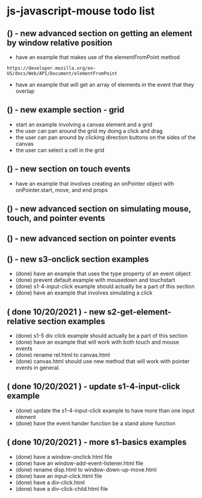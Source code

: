 # js-javascript-mouse todo list

## () - new advanced section on getting an element by window relative position
* have an example that makes use of the elementFromPoint method
```
https://developer.mozilla.org/en-US/docs/Web/API/Document/elementFromPoint
```
* have an example that will get an array of elements in the event that they overlap

## () - new example section - grid
* start an example involving a canvas element and a grid
* the user can pan around the grid my doing a click and drag
* the user can pan around by clicking direction buttons on the sides of the canvas
* the user can select a cell in the grid

## () - new section on touch events
* have an example that involves creating an onPointer object with onPointer.start, move, and end props

## () - new advanced section on simulating mouse, touch, and pointer events

## () - new advanced section on pointer events

## () - new s3-onclick section examples
* (done) have an example that uses the type property of an event object
* (done) prevent default example with mousedown and touchstart
* (done) s1-4-input-click example should actually be a part of this section
* (done) have an example that involves simulating a click

## ( done 10/20/2021 ) - new s2-get-element-relative section examples
* (done) s1-5 div click example should actually be a part of this section
* (done) have an example that will work with both touch and mouse events
* (done) rename rel.html to canvas.html
* (done) canvas.html should use new method that will work with pointer events in general.

## ( done 10/20/2021 ) - update s1-4-input-click example
* (done) update the s1-4-input-click example to have more than one input element
* (done) have the event hander function be a stand alone function

## ( done 10/20/2021 ) - more s1-basics examples
* (done) have a window-onclick.html file
* (done) have an window-add-event-listener.html file
* (done) rename disp.html to window-down-up-move.html
* (done) have an input-click.html file
* (done) have a div-click.html
* (done) have a div-click-child.html file
